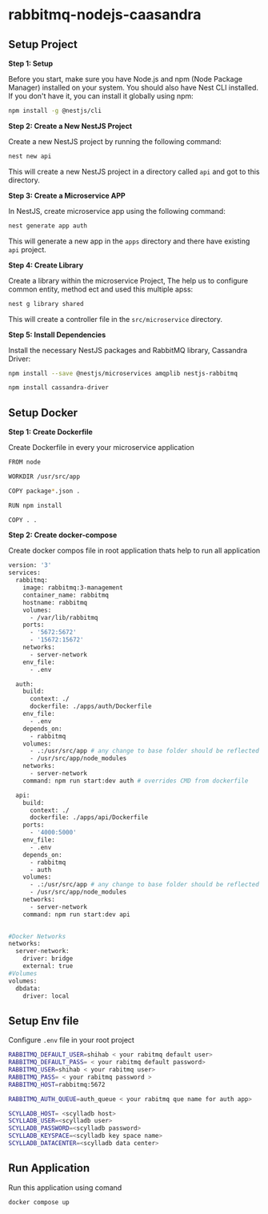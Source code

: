 # rabbitmq-nodejs-caasandra
## Setup Project

**Step 1: Setup**

Before you start, make sure you have Node.js and npm (Node Package Manager) installed on your system. You should also have Nest CLI installed. If you don't have it, you can install it globally using npm:

```bash
npm install -g @nestjs/cli
```

**Step 2: Create a New NestJS Project**

Create a new NestJS project by running the following command:

```bash
nest new api
```

This will create a new NestJS project in a directory called `api` and got to this directory.

**Step 3: Create a Microservice APP**

In NestJS, create microservice app using  the following command:

```bash
nest generate app auth
```

This will generate a new app in the `apps` directory  and there have existing `api` project.

**Step 4: Create Library**

Create  a library  within the microservice Project, The help us to configure common entity, method ect and used this multiple apss:

```bash
nest g library shared
```

This will create a controller file in the `src/microservice` directory.

**Step 5: Install Dependencies**

Install the necessary NestJS packages and RabbitMQ library, Cassandra Driver:

```bash
npm install --save @nestjs/microservices amqplib nestjs-rabbitmq
```


```bash
npm install cassandra-driver
```

## Setup Docker
**Step 1: Create Dockerfile**

Create Dockerfile in every your microservice application

```bash
FROM node

WORKDIR /usr/src/app

COPY package*.json .

RUN npm install

COPY . .

```

**Step 2: Create docker-compose**

Create  docker compos file in root application thats help to run all application

```bash
version: '3'
services:
  rabbitmq:
    image: rabbitmq:3-management
    container_name: rabbitmq
    hostname: rabbitmq
    volumes:
      - /var/lib/rabbitmq
    ports:
      - '5672:5672'
      - '15672:15672'
    networks:
      - server-network
    env_file:
      - .env

  auth:
    build:
      context: ./
      dockerfile: ./apps/auth/Dockerfile
    env_file:
      - .env
    depends_on:
      - rabbitmq
    volumes:
      - .:/usr/src/app # any change to base folder should be reflected
      - /usr/src/app/node_modules
    networks:
      - server-network
    command: npm run start:dev auth # overrides CMD from dockerfile

  api:
    build:
      context: ./
      dockerfile: ./apps/api/Dockerfile
    ports:
      - '4000:5000'
    env_file:
      - .env
    depends_on:
      - rabbitmq
      - auth
    volumes:
      - .:/usr/src/app # any change to base folder should be reflected
      - /usr/src/app/node_modules
    networks:
      - server-network
    command: npm run start:dev api

 
#Docker Networks
networks:
  server-network:
    driver: bridge
    external: true
#Volumes
volumes:
  dbdata:
    driver: local


```

## Setup Env file

Configure ``.env`` file in your root project


```bash
RABBITMQ_DEFAULT_USER=shihab < your rabitmq default user>
RABBITMQ_DEFAULT_PASS= < your rabitmq default password>
RABBITMQ_USER=shihab < your rabitmq user>
RABBITMQ_PASS= < your rabitmq password >
RABBITMQ_HOST=rabbitmq:5672

RABBITMQ_AUTH_QUEUE=auth_queue < your rabitmq que name for auth app>

SCYLLADB_HOST= <scylladb host>
SCYLLADB_USER=<scylladb user>
SCYLLADB_PASSWORD=<scylladb password>
SCYLLADB_KEYSPACE=<scylladb key space name>
SCYLLADB_DATACENTER=<scylladb data center>

```
## Run Application
Run this application using comand
```
docker compose up
```
